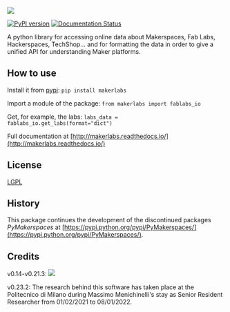 ![](doc/images/makerlabs_logo_100.png)

[![PyPI version](https://badge.fury.io/py/makerlabs.svg)](https://badge.fury.io/py/makerlabs) [![Documentation Status](https://readthedocs.org/projects/makerlabs/badge/?version=latest)](http://makerlabs.readthedocs.io/en/latest/?badge=latest)

A python library for accessing online data about Makerspaces, Fab Labs, Hackerspaces, TechShop... and for formatting the data in order to give a unified API for understanding Maker platforms.

## How to use

Install it from [pypi](https://pypi.python.org/pypi/makerAPI/):
`pip install makerlabs`

Import a module of the package: `from makerlabs import fablabs_io`

Get, for example, the labs: `labs_data = fablabs_io.get_labs(format="dict")`

Full documentation at [http://makerlabs.readthedocs.io/](http://makerlabs.readthedocs.io/)

## License

[LGPL](https://www.gnu.org/licenses/lgpl-3.0.en.html)


## History
This package continues the development of the discontinued packages *PyMakerspaces* at [https://pypi.python.org/pypi/PyMakerspaces/](https://pypi.python.org/pypi/PyMakerspaces/).

## Credits
v0.14-v0.21.3:
[![](doc/images/from_30.png)](https://ec.europa.eu/digital-agenda/en/news/22-new-caps-projects-horizon-2020)

v0.23.2:
The research behind this software has taken place at the Politecnico di Milano during Massimo Menichinelli's stay as Senior Resident Researcher from 01/02/2021 to 08/01/2022.